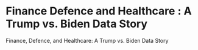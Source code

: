 # Finance Defence and Healthcare : A Trump vs. Biden Data Story
Finance, Defence, and Healthcare: A Trump vs. Biden Data Story
